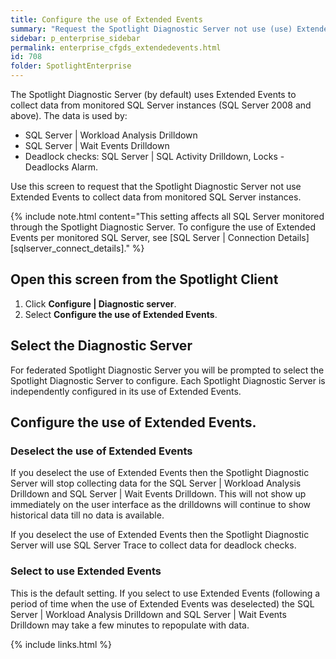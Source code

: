 ```yaml
---
title: Configure the use of Extended Events
summary: "Request the Spotlight Diagnostic Server not use (use) Extended Events to collect data from monitored SQL Server instances (SQL Server 2008 and above)"
sidebar: p_enterprise_sidebar
permalink: enterprise_cfgds_extendedevents.html
id: 708
folder: SpotlightEnterprise
---
```



The Spotlight Diagnostic Server (by default) uses Extended Events to collect data from monitored SQL Server instances (SQL Server 2008 and above). The data is used by:

* SQL Server \| Workload Analysis Drilldown
* SQL Server \| Wait Events Drilldown
* Deadlock checks: SQL Server \| SQL Activity Drilldown, Locks - Deadlocks Alarm.

Use this screen to request that the Spotlight Diagnostic Server not use Extended Events to collect data from monitored SQL Server instances.

{% include note.html content="This setting affects all SQL Server monitored through the Spotlight Diagnostic Server. To configure the use of Extended Events per monitored SQL Server, see [SQL Server \| Connection Details][sqlserver_connect_details]." %}

## Open this screen from the Spotlight Client

1. Click **Configure \| Diagnostic server**.
2. Select **Configure the use of Extended Events**.

## Select the Diagnostic Server

For federated Spotlight Diagnostic Server you will be prompted to select the Spotlight Diagnostic Server to configure. Each Spotlight Diagnostic Server is independently configured in its use of Extended Events.

## Configure the use of Extended Events.

### Deselect the use of Extended Events

If you deselect the use of Extended Events then the Spotlight Diagnostic Server will stop collecting data for the SQL Server \| Workload Analysis Drilldown and SQL Server \| Wait Events Drilldown. This will not show up immediately on the user interface as the drilldowns will continue to show historical data till no data is available.

If you deselect the use of Extended Events then the Spotlight Diagnostic Server will use SQL Server Trace to collect data for deadlock checks.

### Select to use Extended Events

This is the default setting. If you select to use Extended Events (following a period of time when the use of Extended Events was deselected) the SQL Server \| Workload Analysis Drilldown and SQL Server \| Wait Events Drilldown may take a few minutes to repopulate with data.


{% include links.html %}
